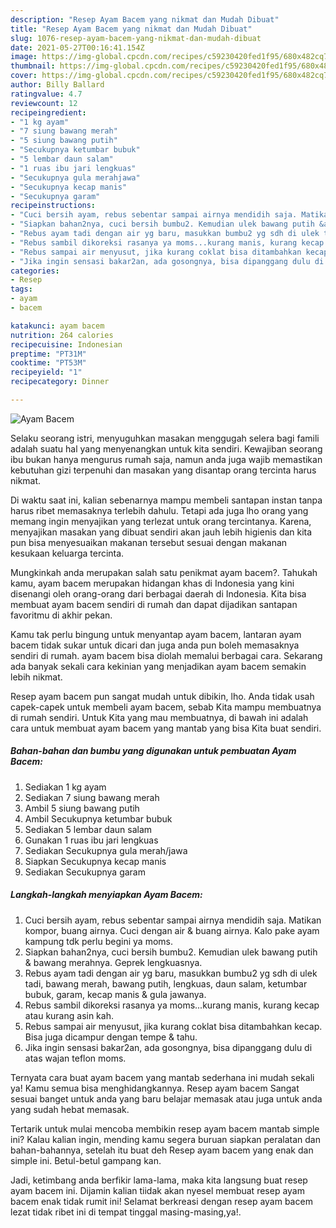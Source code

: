 ```yaml
---
description: "Resep Ayam Bacem yang nikmat dan Mudah Dibuat"
title: "Resep Ayam Bacem yang nikmat dan Mudah Dibuat"
slug: 1076-resep-ayam-bacem-yang-nikmat-dan-mudah-dibuat
date: 2021-05-27T00:16:41.154Z
image: https://img-global.cpcdn.com/recipes/c59230420fed1f95/680x482cq70/ayam-bacem-foto-resep-utama.jpg
thumbnail: https://img-global.cpcdn.com/recipes/c59230420fed1f95/680x482cq70/ayam-bacem-foto-resep-utama.jpg
cover: https://img-global.cpcdn.com/recipes/c59230420fed1f95/680x482cq70/ayam-bacem-foto-resep-utama.jpg
author: Billy Ballard
ratingvalue: 4.7
reviewcount: 12
recipeingredient:
- "1 kg ayam"
- "7 siung bawang merah"
- "5 siung bawang putih"
- "Secukupnya ketumbar bubuk"
- "5 lembar daun salam"
- "1 ruas ibu jari lengkuas"
- "Secukupnya gula merahjawa"
- "Secukupnya kecap manis"
- "Secukupnya garam"
recipeinstructions:
- "Cuci bersih ayam, rebus sebentar sampai airnya mendidih saja. Matikan kompor, buang airnya. Cuci dengan air &amp; buang airnya. Kalo pake ayam kampung tdk perlu begini ya moms."
- "Siapkan bahan2nya, cuci bersih bumbu2. Kemudian ulek bawang putih &amp; bawang merahnya. Geprek lengkuasnya."
- "Rebus ayam tadi dengan air yg baru, masukkan bumbu2 yg sdh di ulek tadi, bawang merah, bawang putih, lengkuas, daun salam, ketumbar bubuk, garam, kecap manis &amp; gula jawanya."
- "Rebus sambil dikoreksi rasanya ya moms...kurang manis, kurang kecap atau kurang asin kah."
- "Rebus sampai air menyusut, jika kurang coklat bisa ditambahkan kecap. Bisa juga dicampur dengan tempe &amp; tahu."
- "Jika ingin sensasi bakar2an, ada gosongnya, bisa dipanggang dulu di atas wajan teflon moms."
categories:
- Resep
tags:
- ayam
- bacem

katakunci: ayam bacem 
nutrition: 264 calories
recipecuisine: Indonesian
preptime: "PT31M"
cooktime: "PT53M"
recipeyield: "1"
recipecategory: Dinner

---
```



![Ayam Bacem](https://img-global.cpcdn.com/recipes/c59230420fed1f95/680x482cq70/ayam-bacem-foto-resep-utama.jpg)

Selaku seorang istri, menyuguhkan masakan menggugah selera bagi famili adalah suatu hal yang menyenangkan untuk kita sendiri. Kewajiban seorang ibu bukan hanya mengurus rumah saja, namun anda juga wajib memastikan kebutuhan gizi terpenuhi dan masakan yang disantap orang tercinta harus nikmat.

Di waktu  saat ini, kalian sebenarnya mampu membeli santapan instan tanpa harus ribet memasaknya terlebih dahulu. Tetapi ada juga lho orang yang memang ingin menyajikan yang terlezat untuk orang tercintanya. Karena, menyajikan masakan yang dibuat sendiri akan jauh lebih higienis dan kita pun bisa menyesuaikan makanan tersebut sesuai dengan makanan kesukaan keluarga tercinta. 



Mungkinkah anda merupakan salah satu penikmat ayam bacem?. Tahukah kamu, ayam bacem merupakan hidangan khas di Indonesia yang kini disenangi oleh orang-orang dari berbagai daerah di Indonesia. Kita bisa membuat ayam bacem sendiri di rumah dan dapat dijadikan santapan favoritmu di akhir pekan.

Kamu tak perlu bingung untuk menyantap ayam bacem, lantaran ayam bacem tidak sukar untuk dicari dan juga anda pun boleh memasaknya sendiri di rumah. ayam bacem bisa diolah memalui berbagai cara. Sekarang ada banyak sekali cara kekinian yang menjadikan ayam bacem semakin lebih nikmat.

Resep ayam bacem pun sangat mudah untuk dibikin, lho. Anda tidak usah capek-capek untuk membeli ayam bacem, sebab Kita mampu membuatnya di rumah sendiri. Untuk Kita yang mau membuatnya, di bawah ini adalah cara untuk membuat ayam bacem yang mantab yang bisa Kita buat sendiri.

<!--inarticleads1-->

##### Bahan-bahan dan bumbu yang digunakan untuk pembuatan Ayam Bacem:

1. Sediakan 1 kg ayam
1. Sediakan 7 siung bawang merah
1. Ambil 5 siung bawang putih
1. Ambil Secukupnya ketumbar bubuk
1. Sediakan 5 lembar daun salam
1. Gunakan 1 ruas ibu jari lengkuas
1. Sediakan Secukupnya gula merah/jawa
1. Siapkan Secukupnya kecap manis
1. Sediakan Secukupnya garam




<!--inarticleads2-->

##### Langkah-langkah menyiapkan Ayam Bacem:

1. Cuci bersih ayam, rebus sebentar sampai airnya mendidih saja. Matikan kompor, buang airnya. Cuci dengan air &amp; buang airnya. Kalo pake ayam kampung tdk perlu begini ya moms.
1. Siapkan bahan2nya, cuci bersih bumbu2. Kemudian ulek bawang putih &amp; bawang merahnya. Geprek lengkuasnya.
1. Rebus ayam tadi dengan air yg baru, masukkan bumbu2 yg sdh di ulek tadi, bawang merah, bawang putih, lengkuas, daun salam, ketumbar bubuk, garam, kecap manis &amp; gula jawanya.
1. Rebus sambil dikoreksi rasanya ya moms...kurang manis, kurang kecap atau kurang asin kah.
1. Rebus sampai air menyusut, jika kurang coklat bisa ditambahkan kecap. Bisa juga dicampur dengan tempe &amp; tahu.
1. Jika ingin sensasi bakar2an, ada gosongnya, bisa dipanggang dulu di atas wajan teflon moms.




Ternyata cara buat ayam bacem yang mantab sederhana ini mudah sekali ya! Kamu semua bisa menghidangkannya. Resep ayam bacem Sangat sesuai banget untuk anda yang baru belajar memasak atau juga untuk anda yang sudah hebat memasak.

Tertarik untuk mulai mencoba membikin resep ayam bacem mantab simple ini? Kalau kalian ingin, mending kamu segera buruan siapkan peralatan dan bahan-bahannya, setelah itu buat deh Resep ayam bacem yang enak dan simple ini. Betul-betul gampang kan. 

Jadi, ketimbang anda berfikir lama-lama, maka kita langsung buat resep ayam bacem ini. Dijamin kalian tiidak akan nyesel membuat resep ayam bacem enak tidak rumit ini! Selamat berkreasi dengan resep ayam bacem lezat tidak ribet ini di tempat tinggal masing-masing,ya!.

